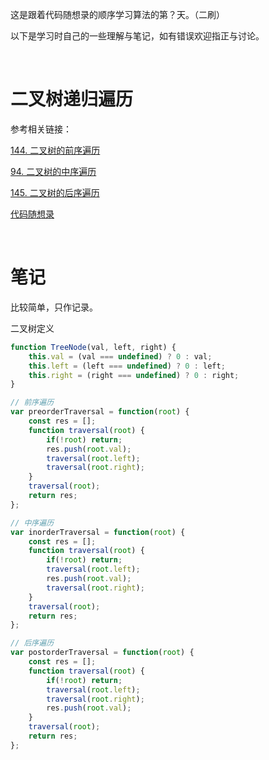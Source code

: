 这是跟着代码随想录的顺序学习算法的第？天。（二刷）

以下是学习时自己的一些理解与笔记，如有错误欢迎指正与讨论。

<br/>

# 二叉树递归遍历

参考相关链接：

[144. 二叉树的前序遍历](https://leetcode-cn.com/problems/binary-tree-preorder-traversal/)

[94. 二叉树的中序遍历](https://leetcode-cn.com/problems/binary-tree-inorder-traversal/)

[145. 二叉树的后序遍历](https://leetcode-cn.com/problems/binary-tree-postorder-traversal/)

[代码随想录](https://www.programmercarl.com/%E4%BA%8C%E5%8F%89%E6%A0%91%E7%9A%84%E9%80%92%E5%BD%92%E9%81%8D%E5%8E%86.html)

<br/>

# 笔记

比较简单，只作记录。

二叉树定义

```js
function TreeNode(val, left, right) {
    this.val = (val === undefined) ? 0 : val;
    this.left = (left === undefined) ? 0 : left;
    this.right = (right === undefined) ? 0 : right;
}
```



```javascript
// 前序遍历
var preorderTraversal = function(root) {
    const res = [];
    function traversal(root) {
        if(!root) return;
        res.push(root.val);
        traversal(root.left);
        traversal(root.right);
    }
    traversal(root);
    return res;
};
```



```js
// 中序遍历
var inorderTraversal = function(root) {
    const res = [];
    function traversal(root) {
        if(!root) return;
        traversal(root.left);
        res.push(root.val);
        traversal(root.right);
    }
    traversal(root);
    return res;
};
```



```js
// 后序遍历
var postorderTraversal = function(root) {
    const res = [];
    function traversal(root) {
        if(!root) return;
        traversal(root.left);
        traversal(root.right);
        res.push(root.val);
    }
    traversal(root);
    return res;
};
```

